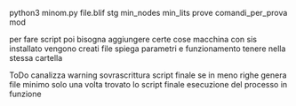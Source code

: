 python3 minom.py file.blif stg min_nodes min_lits prove comandi_per_prova mod

per fare script poi bisogna aggiungere certe cose
macchina con sis installato
vengono creati file
spiega parametri e funzionamento
tenere nella stessa cartella

ToDo
canalizza warning
sovrascrittura script finale se in meno righe
genera file minimo solo una volta trovato lo script finale
esecuzione del processo in funzione

